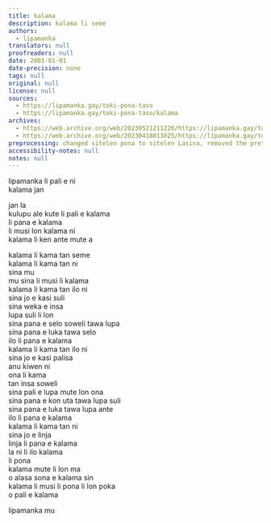 ```yaml
---
title: kalama
description: kalama li seme
authors:
  - lipamanka
translators: null
proofreaders: null
date: 2001-01-01
date-precision: none
tags: null
original: null
license: null
sources:
  - https://lipamanka.gay/toki-pona-taso
  - https://lipamanka.gay/toki-pona-taso/kalama
archives:
  - https://web.archive.org/web/20230521211226/https://lipamanka.gay/toki-pona-taso
  - https://web.archive.org/web/20230418013025/https://lipamanka.gay/toki-pona-taso/kalama
preprocessing: changed sitelen pona to sitelen Lasina, removed the pretty whitespace
accessibility-notes: null
notes: null
---
```


lipamanka li pali e ni  
kalama jan

jan la  
kulupu ale kute li pali e kalama  
li pana e kalama  
li musi lon kalama ni  
kalama li ken ante mute a

kalama li kama tan seme  
kalama li kama tan ni  
sina mu  
mu sina li musi li kalama  
kalama li kama tan ilo ni  
sina jo e kasi suli  
sina weka e insa  
lupa suli li lon  
sina pana e selo soweli tawa lupa  
sina pana e luka tawa selo  
ilo li pana e kalama  
kalama li kama tan ilo ni  
sina jo e kasi palisa  
anu kiwen ni  
ona li kama  
tan insa soweli  
sina pali e lupa mute lon ona  
sina pana e kon uta tawa lupa suli  
sina pana e luka tawa lupa ante  
ilo li pana e kalama  
kalama li kama tan ni  
sina jo e linja  
linja li pana e kalama  
la ni li ilo kalama  
li pona  
kalama mute li lon ma  
o alasa sona e kalama sin  
kalama li musi li pona li lon poka  
o pali e kalama

lipamanka mu
